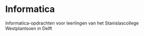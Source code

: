 # Informatica

Informatica-opdrachten voor leerlingen van het Stanislascollege Westplantsoen in Delft

